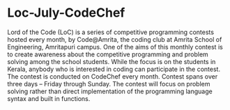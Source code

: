 # Loc-July-CodeChef
Lord of the Code (LoC) is a series of competitive programming contests hosted every month, by Code@Amrita, the coding club at Amrita School of Engineering, Amritapuri campus. One of the aims of this monthly contest is to create awareness about the competitive programming and problem solving among the school students. While the focus is on the students in Kerala, anybody who is interested in coding can participate in the contest. The contest is conducted on CodeChef every month. Contest spans over three days – Friday through Sunday. The contest will focus on problem solving rather than direct implementation of the programming language syntax and built in functions.
